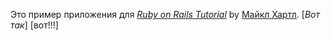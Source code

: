 Это пример приложения для
[*Ruby on Rails Tutorial*](http://railstutorial.org/)
by [Майкл Хартл](http://michaelhartl.com/).
[*Вот так*] [вот!!!]